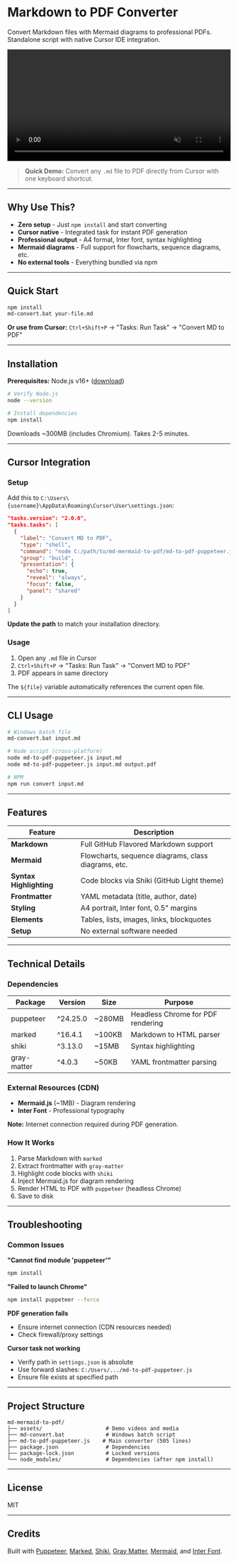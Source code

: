 # Markdown to PDF Converter

Convert Markdown files with Mermaid diagrams to professional PDFs. Standalone script with native Cursor IDE integration.

<div align="center">
  <video src="https://github.com/dfmore/md-mermaid-to-pdf/blob/main/assets/md-mermaid-to-pdf.mp4" width="100%" autoplay loop muted></video>
</div>

> **Quick Demo:** Convert any `.md` file to PDF directly from Cursor with one keyboard shortcut.

---

## Why Use This?

- **Zero setup** - Just `npm install` and start converting
- **Cursor native** - Integrated task for instant PDF generation
- **Professional output** - A4 format, Inter font, syntax highlighting
- **Mermaid diagrams** - Full support for flowcharts, sequence diagrams, etc.
- **No external tools** - Everything bundled via npm

---

## Quick Start

```bash
npm install
md-convert.bat your-file.md
```

**Or use from Cursor:** `Ctrl+Shift+P` → "Tasks: Run Task" → "Convert MD to PDF"

---

## Installation

**Prerequisites:** Node.js v16+ ([download](https://nodejs.org/))

```bash
# Verify Node.js
node --version

# Install dependencies
npm install
```

Downloads ~300MB (includes Chromium). Takes 2-5 minutes.

---

## Cursor Integration

### Setup

Add this to `C:\Users\{username}\AppData\Roaming\Cursor\User\settings.json`:

```json
"tasks.version": "2.0.0",
"tasks.tasks": [
  {
    "label": "Convert MD to PDF",
    "type": "shell",
    "command": "node C:/path/to/md-mermaid-to-pdf/md-to-pdf-puppeteer.js \"${file}\"",
    "group": "build",
    "presentation": {
      "echo": true,
      "reveal": "always",
      "focus": false,
      "panel": "shared"
    }
  }
]
```

**Update the path** to match your installation directory.

### Usage

1. Open any `.md` file in Cursor
2. `Ctrl+Shift+P` → "Tasks: Run Task" → "Convert MD to PDF"
3. PDF appears in same directory

The `${file}` variable automatically references the current open file.

---

## CLI Usage

```bash
# Windows batch file
md-convert.bat input.md

# Node script (cross-platform)
node md-to-pdf-puppeteer.js input.md
node md-to-pdf-puppeteer.js input.md output.pdf

# NPM
npm run convert input.md
```

---

## Features

| Feature | Description |
|---------|-------------|
| **Markdown** | Full GitHub Flavored Markdown support |
| **Mermaid** | Flowcharts, sequence diagrams, class diagrams, etc. |
| **Syntax Highlighting** | Code blocks via Shiki (GitHub Light theme) |
| **Frontmatter** | YAML metadata (title, author, date) |
| **Styling** | A4 portrait, Inter font, 0.5" margins |
| **Elements** | Tables, lists, images, links, blockquotes |
| **Setup** | No external software needed |

---

## Technical Details

### Dependencies

| Package | Version | Size | Purpose |
|---------|---------|------|---------|
| puppeteer | ^24.25.0 | ~280MB | Headless Chrome for PDF rendering |
| marked | ^16.4.1 | ~100KB | Markdown to HTML parser |
| shiki | ^3.13.0 | ~15MB | Syntax highlighting |
| gray-matter | ^4.0.3 | ~50KB | YAML frontmatter parsing |

### External Resources (CDN)

- **Mermaid.js** (~1MB) - Diagram rendering
- **Inter Font** - Professional typography

**Note:** Internet connection required during PDF generation.

### How It Works

1. Parse Markdown with `marked`
2. Extract frontmatter with `gray-matter`
3. Highlight code blocks with `shiki`
4. Inject Mermaid.js for diagram rendering
5. Render HTML to PDF with `puppeteer` (headless Chrome)
6. Save to disk

---

## Troubleshooting

### Common Issues

**"Cannot find module 'puppeteer'"**
```bash
npm install
```

**"Failed to launch Chrome"**
```bash
npm install puppeteer --force
```

**PDF generation fails**
- Ensure internet connection (CDN resources needed)
- Check firewall/proxy settings

**Cursor task not working**
- Verify path in `settings.json` is absolute
- Use forward slashes: `C:/Users/.../md-to-pdf-puppeteer.js`
- Ensure file exists at specified path

---

## Project Structure

```
md-mermaid-to-pdf/
├── assets/                    # Demo videos and media
├── md-convert.bat             # Windows batch script
├── md-to-pdf-puppeteer.js    # Main converter (505 lines)
├── package.json               # Dependencies
├── package-lock.json          # Locked versions
└── node_modules/              # Dependencies (after npm install)
```

---

## License

MIT

---

## Credits

Built with [Puppeteer](https://pptr.dev/), [Marked](https://marked.js.org/), [Shiki](https://shiki.matsu.io/), [Gray Matter](https://github.com/jonschlinkert/gray-matter), [Mermaid](https://mermaid.js.org/), and [Inter Font](https://rsms.me/inter/).
